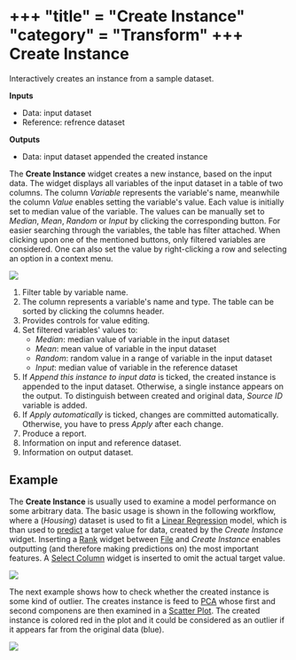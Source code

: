 +++
"title" = "Create Instance"
"category" = "Transform"
+++
Create Instance
===============

Interactively creates an instance from a sample dataset.

**Inputs**

- Data: input dataset
- Reference: refrence dataset

**Outputs**

- Data: input dataset appended the created instance

The **Create Instance** widget creates a new instance, based on the input data. The widget displays all variables of the input dataset in a table of two columns. The column *Variable* represents the variable's name, meanwhile the column *Value* enables setting the variable's value. Each value is initially set to median value of the variable. The values can be manually set to *Median*, *Mean*, *Random* or *Input* by clicking the corresponding button. For easier searching through the variables, the table has filter attached. When clicking upon one of the mentioned buttons, only filtered variables are considered. One can also set the value by right-clicking a row and selecting an option in a context menu.

![](../images/CreateInstance-stamped.png)

1. Filter table by variable name.
2. The column represents a variable's name and type. The table can be sorted by clicking the columns header. 
3. Provides controls for value editing.
4. Set filtered variables' values to:
   - *Median*: median value of variable in the input dataset
   - *Mean*: mean value of variable in the input dataset
   - *Random*: random value in a range of variable in the input dataset
   - *Input*: median value of variable in the reference dataset
5. If *Append this instance to input data* is ticked, the created instance is appended to the input dataset. Otherwise, a single instance appears on the output. To distinguish between created and original data, *Source ID* variable is added.
5. If *Apply automatically* is ticked, changes are committed automatically. Otherwise, you have to press *Apply* after each change.
6. Produce a report.
7. Information on input and reference dataset.
8. Information on output dataset.

Example
-------

The **Create Instance** is usually used to examine a model performance on some arbitrary data. The basic usage is shown in the following workflow, where a (*Housing*) dataset is used to fit a [Linear Regression](../model/linearregression.md) model, which is than used to [predict](../evaluate/predictions.md) a target value for data, created by the *Create Instance* widget. Inserting a [Rank](../data/rank.md) widget between [File](../../data/file/) and *Create Instance* enables outputting (and therefore making predictions on) the most important features. 
A [Select Column](../../data/selectcolumns/) widget is inserted to omit the actual target value.

![](../images/CreateInstance-example.png)

The next example shows how to check whether the created instance is some kind of outlier. The creates instance is feed to [PCA](../unsupervised/PCA.md) whose first and second componens are then examined in a [Scatter Plot](../../visualize/scatterplot/). The created instance is colored red in the plot and it could be considered as an outlier if it appears far from the original data (blue).

![](../images/CreateInstance-example2.png)

